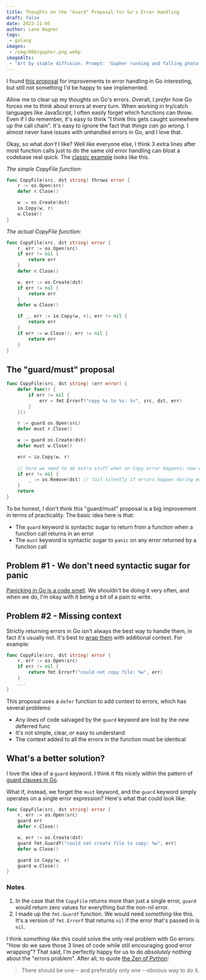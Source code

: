 ```yaml
---
title: Thoughts on the "Guard" Proposal for Go's Error Handling
draft: false
date: 2022-11-05
author: Lane Wagner
tags:
 - golang
images:
 - /img/800/gopher.png.webp
imageAlts:
 - "Art by stable diffusion. Prompt: 'Gopher running and falling photo 4k'"
---
```


I found [this proposal](https://github.com/golang/go/issues/31442) for improvements to error handling in Go interesting, but still not something I'd be happy to see implemented.

Allow me to clear up my thoughts on Go's errors. Overall, I *prefer* how Go forces me to think about errors at every turn. When working in try/catch languages like JavaScript, I often easily forget which functions can throw. Even if I do remember, it's easy to think "I think this gets caught somewhere up the call chain". It's easy to ignore the fact that *things can go wrong*. I almost never have issues with unhandled errors in Go, and I love that.

Okay, so what *don't* I like? Well like everyone else, I think 3 extra lines after most function calls just to do the same old error handling can bloat a codebase real quick. The [classic example](https://go.googlesource.com/proposal/+/master/design/go2draft-error-handling-overview.md) looks like this.

*The simple CopyFile function:*

```go
func CopyFile(src, dst string) throws error {
	r := os.Open(src)
	defer r.Close()

	w := os.Create(dst)
	io.Copy(w, r)
	w.Close()
}
```

*The actual CopyFile function:*

```go
func CopyFile(src, dst string) error {
	r, err := os.Open(src)
	if err != nil {
		return err
	}
	defer r.Close()

	w, err := os.Create(dst)
	if err != nil {
		return err
	}
	defer w.Close()

	if _, err := io.Copy(w, r); err != nil {
		return err
	}
	if err := w.Close(); err != nil {
		return err
	}
}
```

## The "guard/must" proposal

```go
func CopyFile(src, dst string) (err error) {
	defer func() {
		if err != nil {
			err = fmt.Errorf("copy %s to %s: %v", src, dst, err)
		}
	}()

	r := guard os.Open(src) 
	defer must r.Close()		

	w := guard os.Create(dst)
	defer must w.Close()

	err = io.Copy(w, r)
	
	// here we need to do extra stuff when an Copy error happens: now we must use the 'normal' error handling method, and cannot use guard or must
	if err != nil { 
		_ := os.Remove(dst) // fail silently if errors happen during error handling
	}
	return
}
```

To be honest, I don't think this "guard/must" proposal is a big improvement in terms of practicality. The basic idea here is that:

* The `guard` keyword is syntactic sugar to return from a function when a function call returns in an error
* The `must` keyword is syntactic sugar to `panic` on any error returned by a function call

## Problem #1 - We don't need syntactic sugar for panic

[Panicking in Go is a code smell](https://go.dev/doc/effective_go#panic). We shouldn't be doing it very often, and when we do, I'm okay with it being a bit of a pain to write.

## Problem #2 - Missing context

Strictly returning errors in Go isn't always the best way to handle them, in fact it's usually not. It's best to [wrap them](https://blog.boot.dev/golang/wrapping-errors-in-go-how-to-handle-nested-errors/) with additional context. For example:

```go
func CopyFile(src, dst string) error {
    r, err := os.Open(src)
    if err != nil {
        return fmt.Errorf("could not copy file: %w", err)
    }
    ...
}
```

This proposal uses a `defer` function to add context to errors, which has several problems:

* Any lines of code salvaged by the `guard` keyword are lost by the new deferred func
* It's not simple, clear, or easy to understand
* The context added to all the errors in the function must be identical

## What's a better solution?

I love the idea of a `guard` keyword. I think it fits nicely within the pattern of [guard clauses in Go](https://blog.boot.dev/clean-code/guard-clauses/).

What if, instead, we forget the `must` keyword, and the `guard` keyword simply operates on a single error expression? Here's what that could look like:

```go
func CopyFile(src, dst string) error {
	r, err := os.Open(src)
	guard err
	defer r.Close()

	w, err := os.Create(dst)
	guard fmt.Guardf("could not create file to copy: %w", err)
	defer w.Close()

	guard io.Copy(w, r)
	guard w.Close()
}
```

### Notes

1. In the case that the `CopyFile` returns more than just a single error, `guard` would return zero values for everything but the non-nil error.
2. I made up the `fmt.Guardf` function. We would need *something* like this. It's a version of `fmt.Errorf` that returns `nil` if the error that's passed in is `nil`.

I think *something like this* could solve the only real problem with Go errors: "How do we save those 3 lines of code while still encouraging good error wrapping"? That said, I'm perfectly happy for us to do *absolutely nothing* about the "errors problem". After all, to quote [the Zen of Python](https://peps.python.org/pep-0020/):

> There should be one-- and preferably only one --obvious way to do it.
